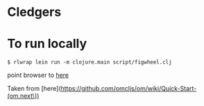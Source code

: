 # Cledgers #

# To run locally

    $ rlwrap lein run -m clojure.main script/figwheel.clj
    
point browser to [here](http://localhost:3449/)

Taken from [here](https://github.com/omcljs/om/wiki/Quick-Start-(om.next\))
